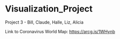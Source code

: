 # Visualization_Project
Project 3 - Bill, Claude, Halle, Liz, Alicia

Link to Coronavirus World Map: https://arcg.is/1WHynb
